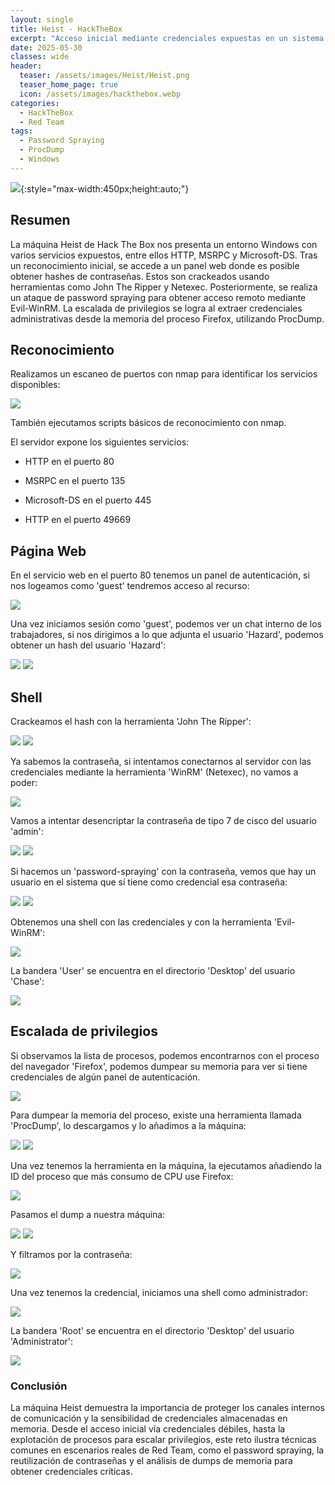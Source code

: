 ```yaml
---
layout: single
title: Heist - HackTheBox
excerpt: "Acceso inicial mediante credenciales expuestas en un sistema Windows con servicios abiertos. Se consigue la elevación de privilegios utilizando volcados de memoria del navegador para obtener credenciales administrativas"
date: 2025-05-30
classes: wide
header:
  teaser: /assets/images/Heist/Heist.png
  teaser_home_page: true
  icon: /assets/images/hackthebox.webp
categories:
  - HackTheBox
  - Red Team
tags:  
  - Password Spraying
  - ProcDump
  - Windows
---
```


![](/assets/images/Heist/Heist.png){:style="max-width:450px;height:auto;"}

## Resumen

La máquina Heist de Hack The Box nos presenta un entorno Windows con varios servicios expuestos, entre ellos HTTP, MSRPC y Microsoft-DS. Tras un reconocimiento inicial, se accede a un panel web donde es posible obtener hashes de contraseñas. Estos son crackeados usando herramientas como John The Ripper y Netexec. Posteriormente, se realiza un ataque de password spraying para obtener acceso remoto mediante Evil-WinRM. La escalada de privilegios se logra al extraer credenciales administrativas desde la memoria del proceso Firefox, utilizando ProcDump.

## Reconocimiento

Realizamos un escaneo de puertos con nmap para identificar los servicios disponibles:

![](/assets/images/Heist/Reconocimiento-Puertos.png)

También ejecutamos scripts básicos de reconocimiento con nmap.

El servidor expone los siguientes servicios:

- HTTP en el puerto 80

- MSRPC en el puerto 135

- Microsoft-DS en el puerto 445

- HTTP en el puerto 49669

## Página Web

En el servicio web en el puerto 80 tenemos un panel de autenticación, si nos logeamos como 'guest' tendremos acceso al recurso:

![](/assets/images/Heist/Web-Login.png)

Una vez iniciamos sesión como 'guest', podemos ver un chat interno de los trabajadores, si nos dirigimos a lo que adjunta el usuario 'Hazard', podemos obtener un hash del usuario 'Hazard':

![](/assets/images/Heist/Web-Issues.png)
![](/assets/images/Heist/Web-Issues-Hash.png)

## Shell

Crackeamos el hash con la herramienta 'John The Ripper':

![](/assets/images/Heist/Hash-Crack-File.png)
![](/assets/images/Heist/Hash-Crack-Pass.png)

Ya sabemos la contraseña, si intentamos conectarnos al servidor con las credenciales mediante la herramienta 'WinRM' (Netexec), no vamos a poder:

![](/assets/images/Heist/WinRM.png)

Vamos a intentar desencriptar la contraseña de tipo 7 de cisco del usuario 'admin':

![](/assets/images/Heist/Hash-Admin.png)
![](/assets/images/Heist/Hash-Crack-Admin-Pass.png)

Si hacemos un 'password-spraying' con la contraseña, vemos que hay un usuario en el sistema que sí tiene como credencial esa contraseña:

![](/assets/images/Heist/Password-Spraying-1.png)
![](/assets/images/Heist/Password-Spraying-2.png)

Obtenemos una shell con las credenciales y con la herramienta 'Evil-WinRM':

![](/assets/images/Heist/Shell.png)

La bandera 'User' se encuentra en el directorio 'Desktop' del usuario 'Chase':

![](/assets/images/Heist/User-Flag.png)

## Escalada de privilegios

Si observamos la lista de procesos, podemos encontrarnos con el proceso del navegador 'Firefox', podemos dumpear su memoria para ver si tiene credenciales de algún panel de autenticación.

![](/assets/images/Heist/Process.png)

Para dumpear la memoria del proceso, existe una herramienta llamada 'ProcDump', lo descargamos y lo añadimos a la máquina:

![](/assets/images/Heist/ProcDump-1.png)
![](/assets/images/Heist/ProcDump-2.png)

Una vez tenemos la herramienta en la máquina, la ejecutamos añadiendo la ID del proceso que más consumo de CPU use Firefox:

![](/assets/images/Heist/Dump.png)

Pasamos el dump a nuestra máquina:

![](/assets/images/Heist/Copy-Dump-1.png)
![](/assets/images/Heist/Copy-Dump-2.png)

Y filtramos por la contraseña:

![](/assets/images/Heist/Password-Root.png)

Una vez tenemos la credencial, iniciamos una shell como administrador:

![](/assets/images/Heist/Shell-Root.png)

La bandera 'Root' se encuentra en el directorio 'Desktop' del usuario 'Administrator':

![](/assets/images/Heist/Root-Flag.png)

### Conclusión

La máquina Heist demuestra la importancia de proteger los canales internos de comunicación y la sensibilidad de credenciales almacenadas en memoria. Desde el acceso inicial vía credenciales débiles, hasta la explotación de procesos para escalar privilegios, este reto ilustra técnicas comunes en escenarios reales de Red Team, como el password spraying, la reutilización de contraseñas y el análisis de dumps de memoria para obtener credenciales críticas.
